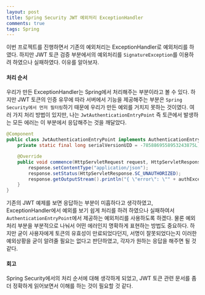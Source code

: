 ```yaml
---
layout: post
title: Spring Security JWT 예외처리 ExceptionHandler
comments: true
tags: Spring
---
```


이번 프로젝트를 진행하면서 기존의 예외처리는 ExceptionHandler로 예외처리를 하였다. 하지만 JWT 토큰 검증 부분에서의 예외처리를 `SignatureException`를 이용하려 하였으나 실패하였다. 이유를 알아보자. 

<h4>처리 순서</h4>

우리가 만든 ExceptionHandler는 Spring에서 처리해주는 부분이라고 볼 수 있다. 하지만 JWT 토큰의 인증 유무에 따라 서버에서 기능을 제공해주는 부분은 `Spring Security에서 먼저 필터링`하기 때문에 우리가 만든 예외를 거치지 못하는 것이였다. 여러 가지 처리 방법이 있지만, 나는 `JwtAuthenticationEntryPoint` 즉 토큰에서 발생하는 모든 에러는 이 부분에서 응답해주는 것을 깨달았다. 

```java
@Component
public class JwtAuthenticationEntryPoint implements AuthenticationEntryPoint, Serializable {
    private static final long serialVersionUID = -7858869558953243875L;

    @Override
    public void commence(HttpServletRequest request, HttpServletResponse response, AuthenticationException authException) throws IOException, ServletException {
        response.setContentType("application/json");
        response.setStatus(HttpServletResponse.SC_UNAUTHORIZED);
        response.getOutputStream().println("{ \"error\": \"" + authException.getMessage() + "\" }");
    }
}
```

기존의 JWT 예제를 보면 응답하는 부분이 미흡하다고 생각하였고, ExceptionHandler에서 예외를 보기 쉽게 처리를 하려 하였으나 실패하여서 `AuthenticationEntryPoint`에서 제공하는 예외처리를 사용하도록 하겠다. 물론 예외처리 부분을 부분적으로 나눠서 어떤 에러인지 명확하게 표현하는 방법도 중요하다. 하지만 굳이 사용자에게 토큰의 유효성이 만료되었다던지, 서명이 잘못되었다는지 이러한 예외상황을 굳이 알려줄 필요는 없다고 판단하였고, 각자가 원하는 응답을 해주면 될 것 같다.

<h4>회고</h4>

Spring Security에서의 처리 순서에 대해 생각하게 되었고, JWT 토큰 관련 문서를 좀 더 정확하게 읽어보면서 이해를 하는 것이 필요할 것 같다.

